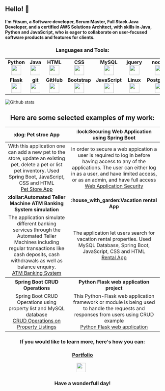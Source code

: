 ## Hello! 👋
#### I’m Fitsum, a Software developer, Scrum Master, Full Stack Java Developer, and a certified AWS Solutions Architect, with skills in Java, Python and JavaScript, who is eager to collaborate on user-focused software products and features for clients. 
<!--
**fitsumtsehay/fitsumtsehay** is a ✨ _special_ ✨ repository because its `README.md` (this file) appears on your GitHub profile.

Here are some ideas to get you started:

- 🔭 I’m 
- 🌱 I’m currently learning ...
- 👯 I’m looking to collaborate on ...
- 🤔 I’m looking for help with ...
- 💬 Ask me about ...
- 📫 How to reach me: ...
- 😄 Pronouns: ...
- ⚡ Fun fact: ...
-->
<p align="center">
</p>


<h3 align="center">Languages and Tools:</h3>

<table width="320px">
    <tbody>
        <tr valign="top">
            <td width="80px" align="center">
            <span><strong>Python</strong></span><br>
            <img height="32px" src="https://cdn.jsdelivr.net/gh/devicons/devicon/icons/python/python-original.svg">
            </td>
            <td width="80px" align="center">
            <span><strong>Java</strong></span><br>
            <img height="32" src="https://cdn.jsdelivr.net/gh/devicons/devicon/icons/java/java-original.svg">
            </td>
            <td width="80px" align="center">
            <span><strong>HTML</strong></span><br>
            <img height="32" src="https://cdn.jsdelivr.net/gh/devicons/devicon/icons/html5/html5-original.svg">
            </td>
            <td width="80px" align="center">
            <span><strong>CSS</strong></span><br>
            <img height="32px" src="https://cdn.jsdelivr.net/gh/devicons/devicon/icons/css3/css3-original.svg">
            </td>
            <td width="80px" align="center">
            <span><strong>MySQL</strong></span><br>
            <img height="32px" src="https://cdn.jsdelivr.net/gh/devicons/devicon/icons/mysql/mysql-original-wordmark.svg">
            </td>
             <td width="80px" align="center">
            <span><strong>jquery</strong></span><br>
            <img height="32px" src="https://cdn.jsdelivr.net/gh/devicons/devicon/icons/jquery/jquery-plain-wordmark.svg">
            </td>
            <td width="80px" align="center">
            <span><strong>nodejs</strong></span><br>
            <img height="32px" src="https://cdn.jsdelivr.net/gh/devicons/devicon/icons/nodejs/nodejs-original.svg">
            </td>
            <td width="80px" align="center">
            <span><strong>Django</strong></span><br>
            <img height="32px" src="https://cdn.jsdelivr.net/gh/devicons/devicon/icons/django/django-plain.svg">
            </td>
            <td width="80px" align="center">
            <span><strong>Spring</strong></span><br>
            <img height="32px" src="https://cdn.jsdelivr.net/gh/devicons/devicon/icons/spring/spring-original-wordmark.svg">
            </td>
        </tr>
        <tr valign="top">
            <td width="80px" align="center">
            <span><strong>Flask</strong></span><br>
            <img height="32px" src="https://cdn.jsdelivr.net/gh/devicons/devicon/icons/flask/flask-original.svg">
            </td>
            <td width="80px" align="center">
            <span><strong>git</strong></span><br>
            <img height="32px" src="https://cdn.jsdelivr.net/gh/devicons/devicon/icons/git/git-plain.svg">
            </td>
            <td width="80px" align="center">
            <span><strong>GitHub</strong></span><br>
            <img height="32px" src="https://cdn.jsdelivr.net/gh/devicons/devicon/icons/github/github-original.svg">
            <td width="80px" align="center">
            <span><strong>Bootstrap</strong></span><br>
            <img height="32px" src="https://cdn.jsdelivr.net/gh/devicons/devicon/icons/bootstrap/bootstrap-original.svg">
            </td>
            <td width="80px" align="center">
            <span><strong>JavaScript</strong></span><br>
            <img height="32px" src="https://cdn.jsdelivr.net/gh/devicons/devicon/icons/javascript/javascript-original.svg">
            </td>
            <td width="80px" align="center">
            <span><strong>Linux</strong></span><br>
            <img height="32px" src="https://cdn.jsdelivr.net/gh/devicons/devicon/icons/linux/linux-original.svg">
            </td>
            <td width="80px" align="center">
            <span><strong>Postgresql</strong></span><br>
            <img height="32px" src="https://cdn.jsdelivr.net/gh/devicons/devicon/icons/postgresql/postgresql-original-wordmark.svg">
            </td>
             <td width="80px" align="center">
            <span><strong>VSC</strong></span><br>
            <img height="32px" src="https://cdn.jsdelivr.net/gh/devicons/devicon/icons/vscode/vscode-original.svg">
            </td>
            <td width="80px" align="center">
            <span><strong>Intelij</strong></span><br>
            <img height="32px" src="https://cdn.jsdelivr.net/gh/devicons/devicon/icons/intellij/intellij-original.svg">
            </td>
        </tr>
    </tbody>
</table>
         
![Github stats](https://github-readme-stats.vercel.app/api?username=fitsumtsehay&theme=highcontrast&show_icons=true&count_private=true)


<h2 align="center"> Here are some selected examples of my work:</h2>


<table>
    <thead>
    <tr>
        <th align="center"><strong><g-emoji class="g-emoji" alias="dash" fallback-src="">:dog:</g-emoji> Pet stroe App</strong></th>
        <th align="center"><strong><g-emoji class="g-emoji" alias="dash" fallback-src="">:lock:</g-emoji>Securing Web Application using Spring Boot</strong></th>
    </tr>
    </thead>
    <tbody>
    <tr>
    <td align="center"> With this application one can add a new pet to the store, update an existing pet, delete a pet or list pet inventory. Used Spring Boot, JavaScript, CSS and HTML <br><a href="https://github.com/fitsumtsehay/PetSmartProject" target="_blank">Pet Store App</a></td>
    <td align="center">In order to secure a web appication a user is required to log in before having access to any of the applications. The user can either log in as a user, and have limited access, or as an admin, and have full access <br><a href="https://github.com/fitsumtsehay/SpringBootLoginSecurityWithNavbar" target="_blank" rel="nofollow">Web Application Security</a></td>
    </tr>
    <tr>
    <td align="center"><strong><g-emoji class="g-emoji" alias="" fallback-src="">:dollar:</g-emoji>Automated Teller Machine ATM Banking System simulation</strong></td>
    <td align="center"><strong>:house_with_garden:</g-emoji>Vacation rental App</strong></td>
    </tr>
    <tr>
    <td align="center">The application simulate different banking services through the Automated Teller Machines including regular transactions like cash deposits, cash withdrawals as well as balance enquiry.<br><a href="https://github.com/fitsumtsehay/Spring-ATM-Final-" target="_blank" rel="nofollow">ATM Banking System</a></td>
    <td align="center">The application let users search for vacation rental properties. Used MySQL Database, Spring Boot, JavaScript, CSS and HTML  <a href="https://github.com/fitsumtsehay/jfwd-final-project" target="_blank" rel="nofollow"><br>Rental App</a></td>
    </tr>
    <tr>
    <th>Spring Boot CRUD Operations</th>
    <th>Python Flask web application project</th>
    </tr>
     <tr>
     <td align="center">Spring Boot CRUD Operations using property list and MySQL database<br> <a href="https://github.com/fitsumtsehay/PropertyList.git" target="_blank">CRUD Operations on Property Listings</a></td>
            <td align="center"> This Python-Flask web application framework or module is being used to handle the requests and responses from users using CRUD example <br><a href="https://github.com/fitsumtsehay/flask-python-project.git" target="_blank" rel="nofollow"> Python Flask web application</a></td>
        </tr>
    </tbody>
    </table>
       
    

<p align="center" dir="auto">
  <h3 align="center">If you would like to learn more, here's how you can:</h3>
</p>
<p align="center" dir="auto">
      <h3 align="center"><a href="https://portfolio-fitsum.netlify.app/"{:target="_blank rel="noopener"}>Portfolio</a></h3>   

   <p align="center" dir="auto">
    <a href="https://www.linkedin.com/in/fitsum-tsehay/" rel="nofollow"><img height="30" src="https://camo.githubusercontent.com/7a5da56a52ff887ab16885ccf2aac10214e90dbb87705a60fd8e04aa3e13354e/68747470733a2f2f6477676c6f676f2e636f6d2f77702d636f6e74656e742f75706c6f6164732f323032302f30362f4c696e6b6564696e5f73796d626f6c5f7472616e73706172656e742e706e67" data-canonical-src="https://dwglogo.com/wp-content/uploads/2020/06/Linkedin_symbol_transparent.png" style="max-width: 100%;"></a>&nbsp;&nbsp;  
   
</p>
</p>
<p align="center" dir="auto">
  <h3 align="center">Have a wonderfull day!</h3>
</p>
 </p>


